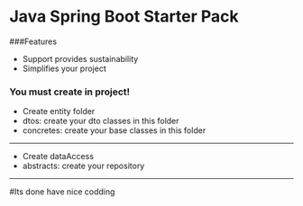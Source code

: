 # Java Spring Boot Starter Pack

###Features
- Support provides sustainability
- Simplifies your project
### You must create in project!
- Create entity folder 
 - dtos: create your dto classes in this folder
 - concretes: create your base classes in this folder 

------------

- Create dataAccess
 - abstracts: create your repository
 
 

------------

#Its done have nice codding
